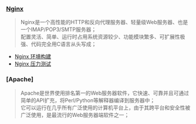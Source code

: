 ### [Nginx](https://github.com/vforbox/Note/tree/master/System/Linux/WebServer/Nginx)
> Nginx是一个高性能的HTTP和反向代理服务器、轻量级Web服务器、也是一个IMAP/POP3/SMTP服务器；  
> 配置灵活、简单、运行时占用系统资源较少、功能模块繁多、可扩展性极强、代码完全用C语言从头写成；

* [Nginx 环境构建](https://github.com/vforbox/Note/blob/master/System/Linux/WebServer/Nginx/Nginx%20%E7%8E%AF%E5%A2%83%E6%9E%84%E5%BB%BA.md)
* [Nginx 压力测试](https://github.com/vforbox/Note/blob/master/System/Linux/WebServer/Nginx/%E5%8E%8B%E5%8A%9B%E6%B5%8B%E8%AF%95.md)

### [Apache]
> Apache是世界使用排名第一的Web服务器软件，它快速、可靠并且可通过简单的API扩充，将Perl/Python等解释器编译到服务器中；  
> 它可以运行在几乎所有广泛使用的计算机平台上，由于其跨平台和安全性被广泛使用，是最流行的Web服务器端软件之一；
